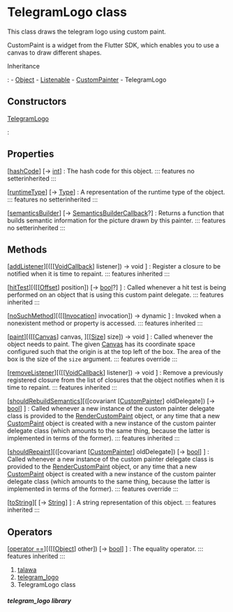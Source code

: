 
<div>

# TelegramLogo class

</div>


This class draws the telegram logo using custom paint.

CustomPaint is a widget from the Flutter SDK, which enables you to use a
canvas to draw different shapes.




Inheritance

:   -   [Object](https://api.flutter.dev/flutter/dart-core/Object-class.html)
    -   [Listenable](https://api.flutter.dev/flutter/foundation/Listenable-class.html)
    -   [CustomPainter](https://api.flutter.dev/flutter/rendering/CustomPainter-class.html)
    -   TelegramLogo



## Constructors

[TelegramLogo](../custom_painters_telegram_logo/TelegramLogo/TelegramLogo.md)

:   



## Properties

[[hashCode](https://api.flutter.dev/flutter/dart-core/Object/hashCode.html)] [→ [int](https://api.flutter.dev/flutter/dart-core/int-class.html)]
:   The hash code for this object.
    ::: features
    no setterinherited
    :::

[[runtimeType](https://api.flutter.dev/flutter/dart-core/Object/runtimeType.html)] [→ [Type](https://api.flutter.dev/flutter/dart-core/Type-class.html)]
:   A representation of the runtime type of the object.
    ::: features
    no setterinherited
    :::

[[semanticsBuilder](https://api.flutter.dev/flutter/rendering/CustomPainter/semanticsBuilder.html)] [→ [SemanticsBuilderCallback](https://api.flutter.dev/flutter/rendering/SemanticsBuilderCallback.html)?]
:   Returns a function that builds semantic information for the picture
    drawn by this painter.
    ::: features
    no setterinherited
    :::



## Methods

[[addListener](https://api.flutter.dev/flutter/rendering/CustomPainter/addListener.html)][([[[VoidCallback](https://api.flutter.dev/flutter/dart-ui/VoidCallback.md)] listener]) → void ]
:   Register a closure to be notified when it is time to repaint.
    ::: features
    inherited
    :::

[[hitTest](https://api.flutter.dev/flutter/rendering/CustomPainter/hitTest.html)][([[[Offset](https://api.flutter.dev/flutter/dart-ui/Offset-class.md)] position]) [→ [bool](https://api.flutter.dev/flutter/dart-core/bool-class.html)?] ]
:   Called whenever a hit test is being performed on an object that is
    using this custom paint delegate.
    ::: features
    inherited
    :::

[[noSuchMethod](https://api.flutter.dev/flutter/dart-core/Object/noSuchMethod.html)][([[[Invocation](https://api.flutter.dev/flutter/dart-core/Invocation-class.md)] invocation]) → dynamic ]
:   Invoked when a nonexistent method or property is accessed.
    ::: features
    inherited
    :::

[[paint](../custom_painters_telegram_logo/TelegramLogo/paint.md)][([[[Canvas](https://api.flutter.dev/flutter/painting/Canvas-class.md)] canvas, ][[[Size](https://api.flutter.dev/flutter/dart-ui/Size-class.html)] size]) → void ]
:   Called whenever the object needs to paint. The given
    [Canvas](https://api.flutter.dev/flutter/painting/Canvas-class.html)
    has its coordinate space configured such that the origin is at the
    top left of the box. The area of the box is the size of the `size`
    argument.
    ::: features
    override
    :::

[[removeListener](https://api.flutter.dev/flutter/rendering/CustomPainter/removeListener.html)][([[[VoidCallback](https://api.flutter.dev/flutter/dart-ui/VoidCallback.md)] listener]) → void ]
:   Remove a previously registered closure from the list of closures
    that the object notifies when it is time to repaint.
    ::: features
    inherited
    :::

[[shouldRebuildSemantics](https://api.flutter.dev/flutter/rendering/CustomPainter/shouldRebuildSemantics.html)][([covariant [[CustomPainter](https://api.flutter.dev/flutter/rendering/CustomPainter-class.md)] oldDelegate]) [→ [bool](https://api.flutter.dev/flutter/dart-core/bool-class.html)] ]
:   Called whenever a new instance of the custom painter delegate class
    is provided to the
    [RenderCustomPaint](https://api.flutter.dev/flutter/rendering/RenderCustomPaint-class.html)
    object, or any time that a new
    [CustomPaint](https://api.flutter.dev/flutter/widgets/CustomPaint-class.html)
    object is created with a new instance of the custom painter delegate
    class (which amounts to the same thing, because the latter is
    implemented in terms of the former).
    ::: features
    inherited
    :::

[[shouldRepaint](../custom_painters_telegram_logo/TelegramLogo/shouldRepaint.md)][([covariant [[CustomPainter](https://api.flutter.dev/flutter/rendering/CustomPainter-class.md)] oldDelegate]) [→ [bool](https://api.flutter.dev/flutter/dart-core/bool-class.html)] ]
:   Called whenever a new instance of the custom painter delegate class
    is provided to the
    [RenderCustomPaint](https://api.flutter.dev/flutter/rendering/RenderCustomPaint-class.html)
    object, or any time that a new
    [CustomPaint](https://api.flutter.dev/flutter/widgets/CustomPaint-class.html)
    object is created with a new instance of the custom painter delegate
    class (which amounts to the same thing, because the latter is
    implemented in terms of the former).
    ::: features
    override
    :::

[[toString](https://api.flutter.dev/flutter/rendering/CustomPainter/toString.html)][ [→ [String](https://api.flutter.dev/flutter/dart-core/String-class.html)] ]
:   A string representation of this object.
    ::: features
    inherited
    :::



## Operators

[[operator ==](https://api.flutter.dev/flutter/dart-core/Object/operator_equals.html)][([[[Object](https://api.flutter.dev/flutter/dart-core/Object-class.md)] other]) [→ [bool](https://api.flutter.dev/flutter/dart-core/bool-class.html)] ]
:   The equality operator.
    ::: features
    inherited
    :::







1.  [talawa](../index.md)
2.  [telegram_logo](../custom_painters_telegram_logo/)
3.  TelegramLogo class

##### telegram_logo library







